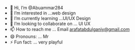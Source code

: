 - 👋 Hi, I’m @Abuammar284
- 👀 I’m interested in ...web design
- 🌱 I’m currently learning ...UI/UX Design
- 💞️ I’m looking to collaborate on ... UI UX 
- 📫 How to reach me ... Email arafatabdulganiy@gmail.com
- 😄 Pronouns: ... Mr
- ⚡ Fun fact: ... very playful

<!---
Abuammar284/Abuammar284 is a ✨ special ✨ repository because its `README.md` (this file) appears on your GitHub profile.
You can click the Preview link to take a look at your changes.
--->
